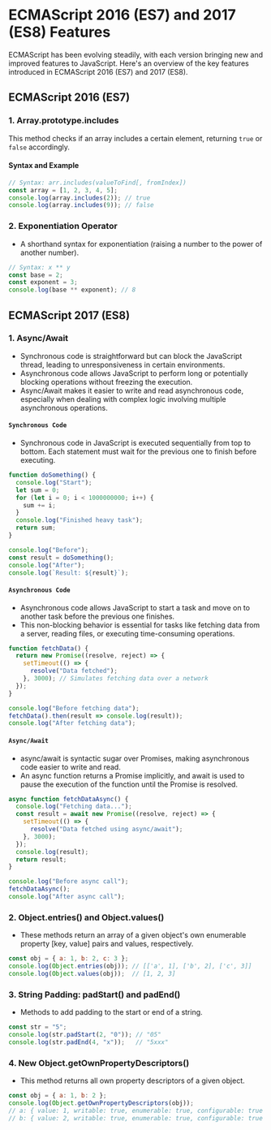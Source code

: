 # ECMAScript 2016 (ES7) and 2017 (ES8) Features

ECMAScript has been evolving steadily, with each version bringing new and improved features to JavaScript. Here's an overview of the key features introduced in ECMAScript 2016 (ES7) and 2017 (ES8).

## ECMAScript 2016 (ES7)

### 1. Array.prototype.includes

This method checks if an array includes a certain element, returning `true` or `false` accordingly.

#### Syntax and Example

```javascript
// Syntax: arr.includes(valueToFind[, fromIndex])
const array = [1, 2, 3, 4, 5];
console.log(array.includes(2)); // true
console.log(array.includes(9)); // false
```

### 2. Exponentiation Operator
- A shorthand syntax for exponentiation (raising a number to the power of another number).
```javascript
// Syntax: x ** y
const base = 2;
const exponent = 3;
console.log(base ** exponent); // 8
```

## ECMAScript 2017 (ES8)

### 1. Async/Await
- Synchronous code is straightforward but can block the JavaScript thread, leading to unresponsiveness in certain environments.
- Asynchronous code allows JavaScript to perform long or potentially blocking operations without freezing the execution.
- Async/Await makes it easier to write and read asynchronous code, especially when dealing with complex logic involving multiple asynchronous operations.

#### `Synchronous Code`
- Synchronous code in JavaScript is executed sequentially from top to bottom. Each statement must wait for the previous one to finish before executing.

```javascript
function doSomething() {
  console.log("Start");
  let sum = 0;
  for (let i = 0; i < 1000000000; i++) {
    sum += i;
  }
  console.log("Finished heavy task");
  return sum;
}

console.log("Before");
const result = doSomething();
console.log("After");
console.log(`Result: ${result}`);
```

#### `Asynchronous Code`
- Asynchronous code allows JavaScript to start a task and move on to another task before the previous one finishes. 
- This non-blocking behavior is essential for tasks like fetching data from a server, reading files, or executing time-consuming operations.
```javascript
function fetchData() {
  return new Promise((resolve, reject) => {
    setTimeout(() => {
      resolve("Data fetched");
    }, 3000); // Simulates fetching data over a network
  });
}

console.log("Before fetching data");
fetchData().then(result => console.log(result));
console.log("After fetching data");

```

#### `Async/Await`
- async/await is syntactic sugar over Promises, making asynchronous code easier to write and read. 
- An async function returns a Promise implicitly, and await is used to pause the execution of the function until the Promise is resolved.
```javascript
async function fetchDataAsync() {
  console.log("Fetching data...");
  const result = await new Promise((resolve, reject) => {
    setTimeout(() => {
      resolve("Data fetched using async/await");
    }, 3000);
  });
  console.log(result);
  return result;
}

console.log("Before async call");
fetchDataAsync();
console.log("After async call");
```


### 2. Object.entries() and Object.values()
- These methods return an array of a given object's own enumerable property [key, value] pairs and values, respectively.
```javascript
const obj = { a: 1, b: 2, c: 3 };
console.log(Object.entries(obj)); // [['a', 1], ['b', 2], ['c', 3]]
console.log(Object.values(obj));  // [1, 2, 3]
```

### 3. String Padding: padStart() and padEnd()
- Methods to add padding to the start or end of a string.
```javascript
const str = "5";
console.log(str.padStart(2, "0")); // "05"
console.log(str.padEnd(4, "x"));   // "5xxx"
```

### 4. New Object.getOwnPropertyDescriptors()
- This method returns all own property descriptors of a given object.
```javascript
const obj = { a: 1, b: 2 };
console.log(Object.getOwnPropertyDescriptors(obj));
// a: { value: 1, writable: true, enumerable: true, configurable: true },
// b: { value: 2, writable: true, enumerable: true, configurable: true }
```




